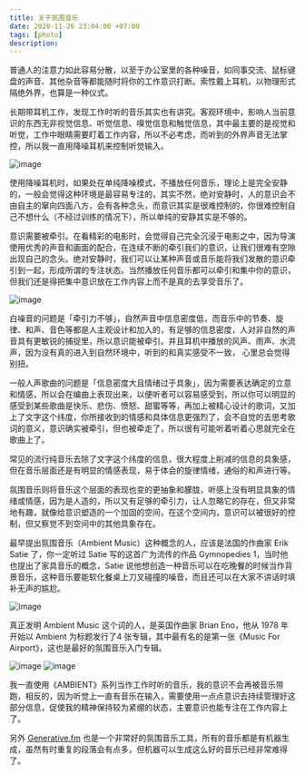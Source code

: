 ```yaml
---
title: 关于氛围音乐
date: 2020-11-26 23:04:00 +07:00
tags: [photo]
description: 
---
```


普通人的注意力如此容易分散，以至于办公室里的各种噪音，如同事交流、鼠标键盘的声音、其他杂音等都能随时将你的工作意识打断。索性戴上耳机，以物理形式隔绝外界，也算是一种仪式。

长期带耳机工作，发现工作时听的音乐其实也有讲究。客观环境中，影响人当前意识的东西无非视觉信息、听觉信息、嗅觉信息和触觉信息，其中最主要的是视觉和听觉，工作中眼睛需要盯着工作内容，所以不必考虑，而听到的外界声音无法掌控，所以我一直用降噪耳机来控制听觉输入。

![image](https://d07a0a97.telegraph-image-b0a.pages.dev/file/776cd273387df2f4d1388.jpg)

使用降噪耳机时，如果处在单纯降噪模式，不播放任何音乐，理论上是完全安静的，一般会觉得这种环境是最容易专注的，其实不然，绝对安静时，人的意识会不由自主的窜向四面八方，会有各种念头，而意识其实是很难控制的，你很难控制自己不想什么（不经过训练的情况下），所以单纯的安静其实是不够的。

意识需要被牵引。在看精彩的电影时，会觉得自己完全沉浸于电影之中，因为导演使用优秀的声音和画面的配合，在连续不断的牵引我们的意识，让我们很难有空隙出现自己的念头。绝对安静时，我们可以让某种声音或音乐能将我们发散的意识牵引到一起，形成所谓的专注状态。当然播放任何音乐都可以牵引和集中你的意识，但我们还是得把集中意识放在工作内容上而不是真的去享受音乐了。

![image](https://d07a0a97.telegraph-image-b0a.pages.dev/file/6b5cd55ee433dfdae4e77.jpg)

白噪音的问题是「牵引力不够」，自然声音中信息密度低，而音乐中的节奏、旋律、和声、音色等都是人主观设计和加入的，有足够的信息密度，人对非自然的声音具有更敏锐的捕捉里，所以意识能被牵引。并且耳机中播放的风声、雨声、水流声，因为没有真的进入到自然环境中，听到的和真实感受不一致， 心里总会觉得别扭。

一般人声歌曲的问题是「信息密度大且情绪过于具象」，因为需要表达确定的立意和情感，所以会在编曲上表现出来，以便听者可以容易感受到，所以你可以明显的感受到某些歌曲是快乐、悲伤、愤怒、甜蜜等等，再加上被精心设计的歌词，又加上了文字这个纬度，你所接收到的情感和具体信息更强烈了，会不自觉的去思考歌词的意义，意识确实被牵引，但也被牵走了，所以很有可能听着听着心思就完全在歌曲上了。

常见的流行纯音乐去除了文字这个纬度的信息，很大程度上削减的信息的具象感，但在音乐层面还是有明显的情感表现，易于体会的旋律情绪，通俗的和声进行等。

氛围音乐则将音乐这个层面的表现也变的更抽象和朦胧，听感上没有明显具象的情绪或情感，因为是人造的，所以又有足够的牵引力，让人忽略它的存在，但又非常地有趣，就像给意识塑造的一个加固的空间，在这个空间内，意识可以被很好的控制，但又察觉不到空间中的其他具象存在。

最早提出氛围音乐（Ambient Music）这种概念的人，应该是法国的作曲家 Erik Satie 了，你一定听过 Satie 写的这首广为流传的作品 Gymnopedies 1，当时他也提出了家具音乐的概念，Satie 说他想创造一种音乐可以在吃晚餐的时候当作背景音乐，这种音乐要能软化餐桌上刀叉碰撞的噪音，而且还可以在大家不讲话时填补无声的尴尬。

![image](https://d07a0a97.telegraph-image-b0a.pages.dev/file/85cfa00fe12f6b15250d6.jpg)

真正发明 Ambient Music 这个词的人，是英国作曲家 Brian Eno，他从 1978 年开始以 Ambient 为标题发行了4 张专辑，其中最有名的是第一张《Music For Airport》，这也是最好的氛围音乐入门专辑。

![image](https://d07a0a97.telegraph-image-b0a.pages.dev/file/e5e82bf7c74ddacacb5b9.jpg)
![image](https://d07a0a97.telegraph-image-b0a.pages.dev/file/fc7eb5daf001e53bcca48.jpg)

我一直使用《AMBIENT》系列当作工作时听的音乐，我的意识不会再被音乐带跑，相反的，因为听觉上一直有音乐在输入，需要使用一点点意识去持续管理好这部分信息，促使我的精神保持较为紧绷的状态，主要意识也能专注在工作内容上了。

另外 [Generative.fm](http://Generative.fm) 也是一个非常好的氛围音乐工具，所有的音乐都是有机器生成，虽然有时重复的段落会有点多，但机器可以生成这么好的音乐已经非常难得了。



